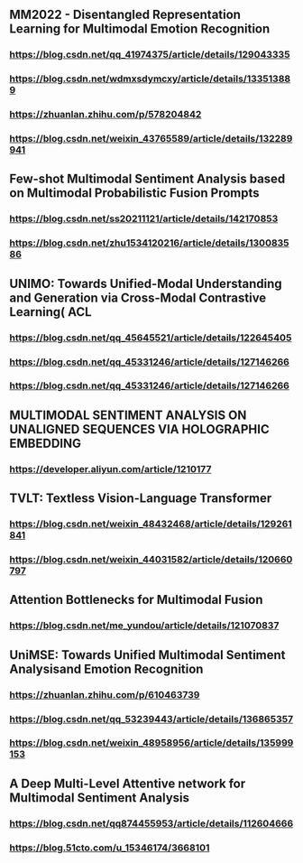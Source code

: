 ## MM2022 - Disentangled Representation Learning for Multimodal Emotion Recognition
### https://blog.csdn.net/qq_41974375/article/details/129043335
### https://blog.csdn.net/wdmxsdymcxy/article/details/133513889
### https://zhuanlan.zhihu.com/p/578204842
### https://blog.csdn.net/weixin_43765589/article/details/132289941
### 
## Few-shot Multimodal Sentiment Analysis based on Multimodal Probabilistic Fusion Prompts
### https://blog.csdn.net/ss20211121/article/details/142170853
### https://blog.csdn.net/zhu1534120216/article/details/130083586
### 
### 
### 
### 
## UNIMO: Towards Unified-Modal Understanding and Generation via Cross-Modal Contrastive Learning( ACL
### https://blog.csdn.net/qq_45645521/article/details/122645405
### https://blog.csdn.net/qq_45331246/article/details/127146266
### https://blog.csdn.net/qq_45331246/article/details/127146266
### 
### 
### 
## MULTIMODAL SENTIMENT ANALYSIS ON UNALIGNED SEQUENCES VIA HOLOGRAPHIC EMBEDDING
### https://developer.aliyun.com/article/1210177
### 
### 
### 
### 
### 
## TVLT: Textless Vision-Language Transformer
### https://blog.csdn.net/weixin_48432468/article/details/129261841
### https://blog.csdn.net/weixin_44031582/article/details/120660797
### 
### 
### 
### 
## Attention Bottlenecks for Multimodal Fusion
### https://blog.csdn.net/me_yundou/article/details/121070837
### 
### 
### 
### 
### 
## UniMSE: Towards Unified Multimodal Sentiment Analysisand Emotion Recognition
### https://zhuanlan.zhihu.com/p/610463739
### https://blog.csdn.net/qq_53239443/article/details/136865357
### https://blog.csdn.net/weixin_48958956/article/details/135999153
### 
### 
### 
### 
### 
### 
##  A Deep Multi-Level Attentive network for Multimodal Sentiment Analysis
### https://blog.csdn.net/qq874455953/article/details/112604666
### https://blog.51cto.com/u_15346174/3668101
### 
### 
### 
### 
## 
### 
### 
### 
### 
### 
### 
## 
### 
### 
### 
### 
### 
### 

## 
### 
### 
### 
### 
### 
### 
